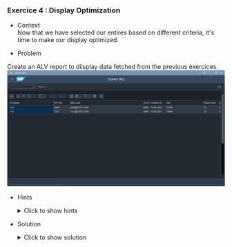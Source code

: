 ### Exercice 4 : Display Optimization


- Context \
Now that we have selected our entires based on different criteria, it's time to make our display optimized.
 
- Problem  

 Create an ALV report to diisplay data fetched from the previous exercices. 
 ![Display](https://github.com/Fabeure/ABAP-Initiation/blob/main/Images/Display.png?raw=true)

   - Hints 
        <details>
        <summary> Click to show hints </summary>

        * Create a dedicated screen and design it's components for displaying our ALV report in a similar way that we created our include files

        * "link" your custom screen with your source code using the class **cl_gui_custom_container** and **cl_gui_alv_grid**
        
        * find a way to display your data in an ALV report after calling the screen you made.
        </details>

        
- Solution
    <details>
    <summary> Click to show solution </summary>
    
    ##### Step 1: Creating the custom screen 

    Let's start off by creating our new screen that will hold the ALV report. It can be created in a similar way we created our Include files: through the repository browser.

    ![Screen_Create](https://github.com/Fabeure/ABAP-Initiation/blob/main/Images/Screen_Create.png?raw=true)

    Give your screen a unique number. This number will be used to access the screen in your source code.

    ![Screen_Number](https://github.com/Fabeure/ABAP-Initiation/blob/main/Images/Screen_Number.png?raw=true)

    Now that our screen has been created, we need to code it's **flow logic**.

    The flow logic of the screen is simply how the screen will operate. We can visualize it using this flow chart

    ``` mermaid
      graph TD;
            A[Call Screen 001]-->B[PROCESS BEFORE OUTPUT];
            B[PROCESS BEFORE OUTPUT]-->C[WAIT FOR USER INTERACTION];
            C[WAIT FOR USER INTERACTION]-->D[PROCESS AFTER INPUT];
            D -->E[EXIT SCREEN];
            D -- Program returns to PROCESS BEFORE OUTPUT every time -->B;
            
    ```

    In summary, when you first call your screen, the PROCESS BEFORE OUTPUT code will be executed.
    Then, the screen will wait for user input. 
    After the user input comes in, the PROCESS AFTER INPUT code will be executed and then the screen loops back to the PROCESS BEFORE OUTPUT code. 
    This will keep happening until the user decides to exit the screen.

    Back to our source code, lets un-comment our PROCESS BEFORE OUTPUT and PROCESS AFTER INPUT modules.

    ![Uncomment](https://github.com/Fabeure/ABAP-Initiation/blob/main/Images/Uncomment.png?raw=true)

    Double on each module and create it (you will be prompted to create a new object for each module).

    Your project structure should look something like this now: 

    ![Modules](https://github.com/Fabeure/ABAP-Initiation/blob/main/Images/Modules.png?raw=true)

    Let's first take a look at our STATUS module (This is the module that will be executed every time you do an action once the screen is called)

    ![status](https://github.com/Fabeure/ABAP-Initiation/blob/main/Images/status.png?raw=true)  

    Let's uncomment the status and and title bar and create both object by **double clicking on their names**

    Your project structure should look like this now

    ![Status_Uncommented](https://github.com/Fabeure/ABAP-Initiation/blob/main/Images/Status_Uncommented.png?raw=true)


    The title bar is the title that will be show on top of your screen after you call it, and it doesnt affect the contents of the screen.

    The GUI status represents the buttons and shortcuts the user will be able to see and use after calling the screen. 


    Let's setup a few usefull keys so the user can navigate in and out of the screen.

    First add the keys in the Function Keys tab of the GUI STATUS 

    ![Keys](https://github.com/Fabeure/ABAP-Initiation/blob/main/Images/Keys.png?raw=true)

    Now let's move over to the **USER COMMANDS** module. This is where we will code the logic of our keys


    ```abap
      *----------------------------------------------------------------------*
      ***INCLUDE ZMM_DOCUMENTATION_SABER_USEI01.
      *----------------------------------------------------------------------*
      *&---------------------------------------------------------------------*
      *&      Module  USER_COMMAND_0001  INPUT
      *&---------------------------------------------------------------------*
      *       text
      *----------------------------------------------------------------------*
      MODULE USER_COMMAND_0001 INPUT.
      CASE sy-ucomm. "the SY-UCOMM variable allows us to access which user command has been sent to the system
      WHEN 'BACK'.
      LEAVE TO SCREEN 0.
      WHEN 'LEAVE'.
      LEAVE PROGRAM.
      WHEN 'EXIT'.
      LEAVE PROGRAM.
      ENDCASE.
      ENDMODULE.
    ```	



    We can now call our screen from our main and take a look at it

    ``` abap
         DATA : s_idsal TYPE ZEXOSALARIES-ID_SAL,
            s_nomsal TYPE ZEXOSALARIES-NOM_SALARIES,
            s_prenomsal TYPE ZEXOSALARIES-PRENOM_SALARIES,
            s_datnaissancesal TYPE ZEXOSALARIES-DATE_DE_NAISSANCE,
            it_salaries TYPE TABLE OF ZEXOSALARIES,
            wa_salaries TYPE ZEXOSALARIES.

      DATA : it_societe TYPE TABLE OF T001,
            wa_societe TYPE T001.

      SELECT-OPTIONS :
                  s_id for s_idsal,
                  s_nom for s_nomsal NO INTERVALS,
                  s_prenom for s_prenomsal NO INTERVALS,
                  s_dat for s_datnaissancesal.


      PERFORM SELECT_SALARIES.
      PERFORM SORT_SALARIES.
      PERFORM SELECT_SOCIETES.
      PERFORM WRITE_SALARIES.

      CALL SCREEN 001.

      INCLUDE ZIMM_DOCUMENTATION_F01.
      INCLUDE zmm_documentation_saber_stao01.
      INCLUDE zmm_documentation_saber_usei01.
    ```

    We now have an empty screen. 

    ![Screen_Empty](https://github.com/Fabeure/ABAP-Initiation/blob/main/Images/Screen_Empty.png?raw=true)



    ##### Step 2: Designing a custom container

    Now that we have our empty screen ready to be used, lets design a custom container that will "hold" the data that we will display.

    we can do this by clicking on the layout editor in our screen source file.

    ![Layout](https://github.com/Fabeure/ABAP-Initiation/blob/main/Images/Layout.png?raw=true)


    You should now be in the layout editor that looks like this

    ![Editor](https://github.com/Fabeure/ABAP-Initiation/blob/main/Images/Editor.png?raw=true)

    Lets drag and drop a new custom container on our screen and give it a name

    ![Container](https://github.com/Fabeure/ABAP-Initiation/blob/main/Images/Container.png?raw=true)

    Make sure you fit it correctly to the size of your screen.


    ##### Step 3: linking our custom screen and container to our source code

    Now that we have created our screen, and designed the container that will hold our data, its time link both to our source code. 

    Let's declare a few class instances that we will need 
    ```abap
      DATA : CONTAINER001 TYPE REF TO CL_GUI_CUSTOM_CONTAINER,
             GRID001      TYPE REF TO CL_GUI_ALV_GRID.
    ```  
    Let's now link our container and grid using the classes **cl_gui_custom_container** and **cl_gui_alv_grid**

    We can do this in the PBO module to keep our code organized

    ```abap
      *----------------------------------------------------------------------*
      ***INCLUDE ZMM_DOCUMENTATION_SABER_STAO01.
      *----------------------------------------------------------------------*
      *&---------------------------------------------------------------------*
      *& Module STATUS_0001 OUTPUT
      *&---------------------------------------------------------------------*
      *&
      *&---------------------------------------------------------------------*
      MODULE STATUS_0001 OUTPUT.
      SET PF-STATUS 'STATUS001'.
      SET TITLEBAR 'SCREEN001'.

      IF CONTAINER001 IS INITIAL. " we add this condition to only create the container and grid once.
       CREATE OBJECT CONTAINER001
       EXPORTING
       CONTAINER_NAME = 'CONTAINER001'.

       CREATE OBJECT GRID001
       EXPORTING
       I_PARENT = CONTAINER001.
       ENDIF.

      ENDMODULE.
    ```  

    ##### Step 4: Preparing our data for display

    Let's now make a form that will handle preparing and displaying our data 

    ```abap
      *&---------------------------------------------------------------------*
      *& Form display_data
      *&---------------------------------------------------------------------*
      *& populate internal tables from ZEXOSALARIES and T001
      *& display alv usign LVC_FIELDCATALOG_MERGE and GRID0100->SET_TABLE_FOR_FIRST_DISPLAY
      *& CTRL+F6 to get function template
      *&---------------------------------------------------------------------*
      *& -->  p1        text
      *& <--  p2        text
      *&---------------------------------------------------------------------*
      FORM DISPLAY_DATA .
            DATA : GT_FCAT1   TYPE LVC_T_FCAT,  "table to hold fields
                  GS_FCAT1   LIKE LINE OF GT_FCAT1,
                  GS_LAYOUT1 TYPE LVC_S_LAYO. "layout of our report


            " initial internal table data population from database tables
            PERFORM SELECT_SALARIES.

            PERFORM SORT_SALARIES.

            PERFORM SELECT_SOCIETES.



            " fetch all fields from final internal table and merge them in GT_FCAT1 table
            CALL FUNCTION 'LVC_FIELDCATALOG_MERGE'
            EXPORTING
            *     I_BUFFER_ACTIVE        =
                  I_STRUCTURE_NAME       = 'ZEXOSALARIES'
            *     I_CLIENT_NEVER_DISPLAY = 'X'
            *     I_BYPASSING_BUFFER     =
                  I_INTERNAL_TABNAME     = 'it_salaries'
            CHANGING
                  CT_FIELDCAT            = GT_FCAT1
            EXCEPTIONS
                  INCONSISTENT_INTERFACE = 1
                  PROGRAM_ERROR          = 2
                  OTHERS                 = 3.
            IF SY-SUBRC <> 0.
            * Implement suitable error handling here
            ENDIF.


            " display alv report
            CALL METHOD GRID001->SET_TABLE_FOR_FIRST_DISPLAY
            EXPORTING
            *     I_BUFFER_ACTIVE               =
            *     I_BYPASSING_BUFFER            =
            *     I_CONSISTENCY_CHECK           =
            *     I_STRUCTURE_NAME              =
            *     IS_VARIANT                    =
                  I_SAVE                        = 'A'
            *     I_DEFAULT                     = 'X'
                  IS_LAYOUT                     = GS_LAYOUT1
            *     IS_PRINT                      =
            *     IT_SPECIAL_GROUPS             =
                  IT_TOOLBAR_EXCLUDING          = LT_EXCLUDE_FUNCTIONS
            *     IT_HYPERLINK                  =
            *     IT_ALV_GRAPHICS               =
            *     IT_EXCEPT_QINFO               =
            *     IR_SALV_ADAPTER               =
            CHANGING
                  IT_OUTTAB                     = it_salaries
                  IT_FIELDCATALOG               = GT_FCAT1
            *     IT_SORT                       =
            *     IT_FILTER                     =
            EXCEPTIONS
                  INVALID_PARAMETER_COMBINATION = 1
                  PROGRAM_ERROR                 = 2
                  TOO_MANY_LINES                = 3
                  OTHERS                        = 4.
            IF SY-SUBRC <> 0.
            *     Implement suitable error handling here
            ENDIF.


      ENDFORM.	
    ```
    **Explanation** : We first start off by declaring a field catalog variable
    This variable is a table that will contain the fields that we will display on our screen.

    We use the function **LVC_FIELDCATALOG_MERGE** to automatically set all fields in the GT_FCAT1 table.

    Then we use the SET_TABLE_FOR_FIRST_DISPLAY method of our grid instance to display our screen.

    Running our program gives us this display now (Don't forget to call the DISPLAY_DATA form in the PBO module)

    ![Display](https://github.com/Fabeure/ABAP-Initiation/blob/main/Images/Display.png?raw=true)
    </details>

